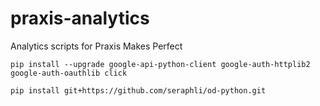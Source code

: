 # praxis-analytics
Analytics scripts for Praxis Makes Perfect

```
pip install --upgrade google-api-python-client google-auth-httplib2 google-auth-oauthlib click

pip install git+https://github.com/seraphli/od-python.git
```
